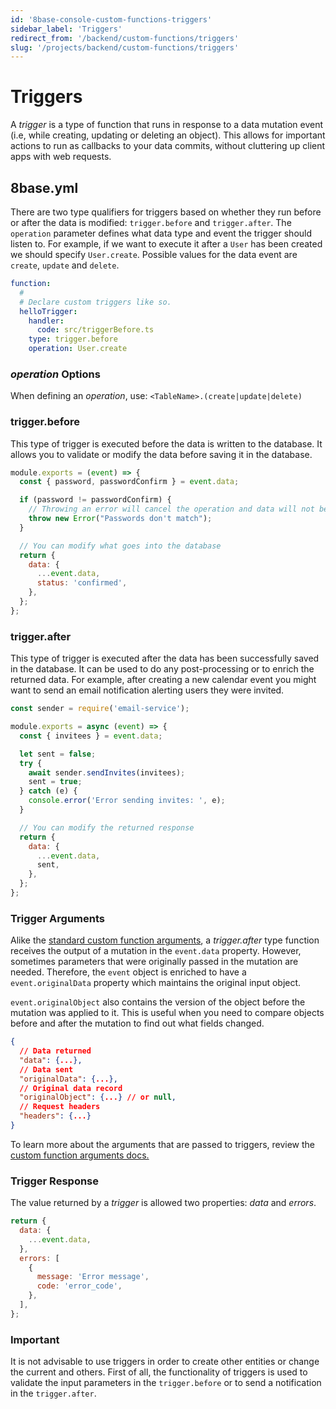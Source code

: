 ```yaml
---
id: '8base-console-custom-functions-triggers'
sidebar_label: 'Triggers'
redirect_from: '/backend/custom-functions/triggers'
slug: '/projects/backend/custom-functions/triggers'
---
```


# Triggers

A _trigger_ is a type of function that runs in response to a data mutation event (i.e, while creating, updating or deleting an object). This allows for important actions to run as callbacks to your data commits, without cluttering up client apps with web requests.

## 8base.yml

There are two type qualifiers for triggers based on whether they run before or after the data is modified: `trigger.before` and `trigger.after`. The `operation` parameter defines what data type and event the trigger should listen to. For example, if we want to execute it after a `User` has been created we should specify `User.create`. Possible values for the data event are `create`, `update` and `delete`.

```yaml
function:
  #
  # Declare custom triggers like so.
  helloTrigger:
    handler:
      code: src/triggerBefore.ts
    type: trigger.before
    operation: User.create
```

<!--{% hint style="info" %}-->

### _operation_ Options

When defining an _operation_, use: `<TableName>.(create|update|delete)`

<!--{% endhint %}-->

### trigger.before

This type of trigger is executed before the data is written to the database. It allows you to validate or modify the data before saving it in the database.

```javascript
module.exports = (event) => {
  const { password, passwordConfirm } = event.data;

  if (password != passwordConfirm) {
    // Throwing an error will cancel the operation and data will not be inserted
    throw new Error("Passwords don't match");
  }

  // You can modify what goes into the database
  return {
    data: {
      ...event.data,
      status: 'confirmed',
    },
  };
};
```

### trigger.after

This type of trigger is executed after the data has been successfully saved in the database. It can be used to do any post-processing or to enrich the returned data. For example, after creating a new calendar event you might want to send an email notification alerting users they were invited.

```javascript
const sender = require('email-service');

module.exports = async (event) => {
  const { invitees } = event.data;

  let sent = false;
  try {
    await sender.sendInvites(invitees);
    sent = true;
  } catch (e) {
    console.error('Error sending invites: ', e);
  }

  // You can modify the returned response
  return {
    data: {
      ...event.data,
      sent,
    },
  };
};
```

### Trigger Arguments

Alike the [standard custom function arguments](/docs/8base-console/custom-functions/#custom-function-arguments), a _trigger.after_ type function receives the output of a mutation in the `event.data` property. However, sometimes parameters that were originally passed in the mutation are needed. Therefore, the `event` object is enriched to have a `event.originalData` property which maintains the original input object.

`event.originalObject` also contains the version of the object before the mutation was applied to it. This is useful when you need to compare objects before and after the mutation to find out what fields changed.

```json
{
  // Data returned
  "data": {...},
  // Data sent
  "originalData": {...},
  // Original data record
  "originalObject": {...} // or null,
  // Request headers
  "headers": {...}
}
```

To learn more about the arguments that are passed to triggers, review the [custom function arguments docs.](/docs/8base-console/custom-functions/#custom-function-arguments)

### Trigger Response

The value returned by a _trigger_ is allowed two properties: _data_ and _errors_.

```javascript
return {
  data: {
    ...event.data,
  },
  errors: [
    {
      message: 'Error message',
      code: 'error_code',
    },
  ],
};
```

### Important

It is not advisable to use triggers in order to create other entities or change the current and others.
First of all, the functionality of triggers is used to validate the input parameters in the `trigger.before` or to send a notification in the `trigger.after`.
